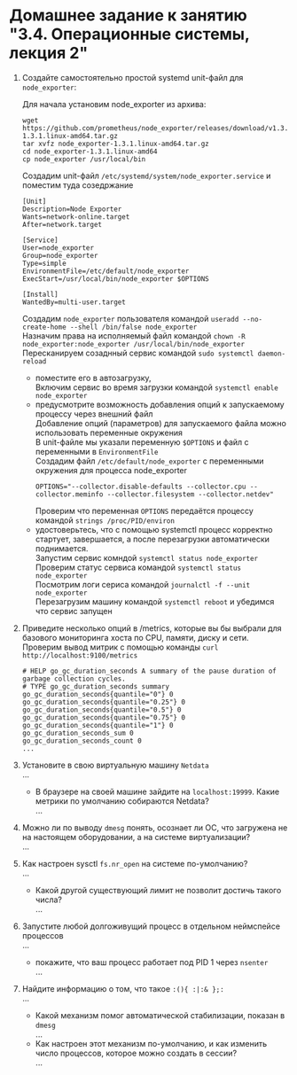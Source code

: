 # Домашнее задание к занятию "3.4. Операционные системы, лекция 2"

1. Создайте самостоятельно простой systemd unit-файл для `node_exporter`:  

    Для начала установим node_exporter из архива:  
    ```
    wget https://github.com/prometheus/node_exporter/releases/download/v1.3.1/node_exporter-1.3.1.linux-amd64.tar.gz
    tar xvfz node_exporter-1.3.1.linux-amd64.tar.gz
    cd node_exporter-1.3.1.linux-amd64
    cp node_exporter /usr/local/bin
    ```
    
    Создадим unit-файл `/etc/systemd/system/node_exporter.service` и поместим туда созедржание  
    ```
    [Unit]
    Description=Node Exporter
    Wants=network-online.target
    After=network.target

    [Service]
    User=node_exporter
    Group=node_exporter
    Type=simple
    EnvironmentFile=/etc/default/node_exporter
    ExecStart=/usr/local/bin/node_exporter $OPTIONS

    [Install]
    WantedBy=multi-user.target
    ```    
    Создадим `node_exporter` пользователя командой `useradd --no-create-home --shell /bin/false node_exporter`  
    Назначим права на исполняемый файл командой `chown -R node_exporter:node_exporter /usr/local/bin/node_exporter`  
    Пересканируем созаднный сервис командой `sudo systemctl daemon-reload`   
    * поместите его в автозагрузку,  
    Включим сервис во время загрузки командой `systemctl enable node_exporter`  
    * предусмотрите возможность добавления опций к запускаемому процессу через внешний файл    
    Добавление опций (параметров) для запускаемого файла можно использовать переменные окружения  
    В unit-файле мы указали переменную `$OPTIONS` и файл с переменными в `EnvironmentFile`  
    Создадим файл `/etc/default/node_exporter` с переменными окружения для процесса node_exporter
        ```
        OPTIONS="--collector.disable-defaults --collector.cpu --collector.meminfo --collector.filesystem --collector.netdev"
        ```
        Проверим что переменная `OPTIONS` передаётся процессу командой `strings /proc/PID/environ`  
    * удостоверьтесь, что с помощью systemctl процесс корректно стартует, завершается, а после перезагрузки автоматически поднимается.  
    Запустим сервис комндой `systemctl status node_exporter`  
    Проверим статус сервиса командой `systemctl status node_exporter`  
    Посмотрим логи сериса командой `journalctl -f --unit node_exporter`  
    Перезагрузим машину командой `systemctl reboot` и убедимся что сервис запущен  

1. Приведите несколько опций в /metrics, которые вы бы выбрали для базового мониторинга хоста по CPU, памяти, диску и сети.  
Проверим вывод митрик с помощью команды `curl http://localhost:9100/metrics`
    ```
    # HELP go_gc_duration_seconds A summary of the pause duration of garbage collection cycles.
    # TYPE go_gc_duration_seconds summary
    go_gc_duration_seconds{quantile="0"} 0
    go_gc_duration_seconds{quantile="0.25"} 0
    go_gc_duration_seconds{quantile="0.5"} 0
    go_gc_duration_seconds{quantile="0.75"} 0
    go_gc_duration_seconds{quantile="1"} 0
    go_gc_duration_seconds_sum 0
    go_gc_duration_seconds_count 0
    ...
    ```

3. Установите в свою виртуальную машину `Netdata`  
...  
    * В браузере на своей машине зайдите на `localhost:19999`. Какие метрики по умолчанию собираются Netdata?  
...  
1. Можно ли по выводу `dmesg` понять, осознает ли ОС, что загружена не на настоящем оборудовании, а на системе виртуализации?  
...  
3. Как настроен sysctl `fs.nr_open` на системе по-умолчанию?  
...   
    * Какой другой существующий лимит не позволит достичь такого числа?  
    ...  
4. Запустите любой долгоживущий процесс в отдельном неймспейсе процессов  
...  
    * покажите, что ваш процесс работает под PID 1 через `nsenter`  
    ...  
5. Найдите информацию о том, что такое `:(){ :|:& };:`  
...  
    * Какой механизм помог автоматической стабилизации, показан в `dmesg`  
    ...  
    * Как настроен этот механизм по-умолчанию, и как изменить число процессов, которое можно создать в сессии?  
    ...  

